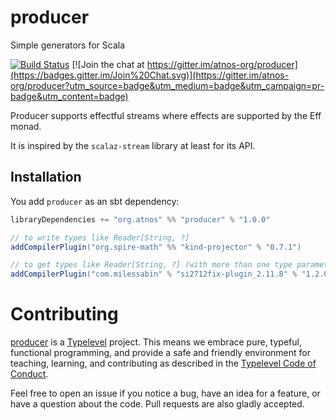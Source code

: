 # producer
Simple generators for Scala

[![Build Status](https://travis-ci.org/atnos-org/producer.png?branch=master)](https://travis-ci.org/atnos-org/producer)
[![Join the chat at https://gitter.im/atnos-org/producer](https://badges.gitter.im/Join%20Chat.svg)](https://gitter.im/atnos-org/producer?utm_source=badge&utm_medium=badge&utm_campaign=pr-badge&utm_content=badge)

Producer supports effectful streams where effects are supported by the Eff monad.

It is inspired by the `scalaz-stream` library at least for its API.

## Installation

You add `producer` as an sbt dependency:
```scala
libraryDependencies += "org.atnos" %% "producer" % "1.0.0"

// to write types like Reader[String, ?]
addCompilerPlugin("org.spire-math" %% "kind-projector" % "0.7.1")

// to get types like Reader[String, ?] (with more than one type parameter) correctly inferred
addCompilerPlugin("com.milessabin" % "si2712fix-plugin_2.11.8" % "1.2.0")
```

# Contributing

[producer](https://github.com/atnos-org/producer/) is a [Typelevel](http://typelevel.org) project. This means we embrace pure, typeful, functional programming,
and provide a safe and friendly environment for teaching, learning, and contributing as described in the [Typelevel Code of Conduct](http://typelevel.org/conduct.html).

Feel free to open an issue if you notice a bug, have an idea for a feature, or have a question about the code. Pull requests are also gladly accepted.

